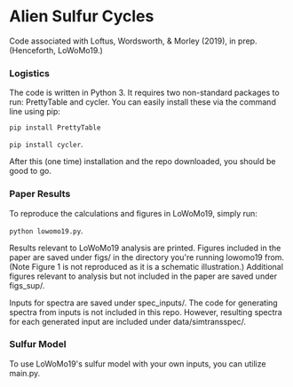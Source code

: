 # Alien Sulfur Cycles
Code associated with Loftus, Wordsworth, &amp; Morley (2019), in prep. (Henceforth, LoWoMo19.)

### Logistics
The code is written in Python 3.
It requires two non-standard packages to run: PrettyTable and cycler. You can easily install these via the command line using pip:

```pip install PrettyTable```

```pip install cycler```.

After this (one time) installation and the repo downloaded, you should be good to go.

### Paper Results
To reproduce the calculations and figures in LoWoMo19, simply run:

```python lowomo19.py```.

Results relevant to LoWoMo19 analysis are printed. Figures included in the paper are saved under figs/ in the directory you're running lowomo19 from. (Note Figure 1 is not reproduced as it is a schematic illustration.)  Additional figures relevant to analysis but not included in the paper are saved under figs_sup/. 

Inputs for spectra are saved under spec_inputs/. The code for generating spectra from inputs is not included in this repo. However, resulting spectra for each generated input are included under data/simtransspec/. 

### Sulfur Model
To use LoWoMo19's sulfur model with your own inputs, you can utilize main.py. 